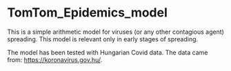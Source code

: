 # TomTom_Epidemics_model
This is a simple arithmetic model for viruses (or any other contagious agent) spreading. This model is relevant only in early stages of spreading.

The model has been tested with Hungarian Covid data. The data came from: https://koronavirus.gov.hu/.
